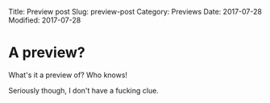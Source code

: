Title: Preview post
Slug: preview-post
Category: Previews
Date: 2017-07-28
Modified: 2017-07-28

# A preview?

What's it a preview of? Who knows!

Seriously though, I don't have a fucking clue.
